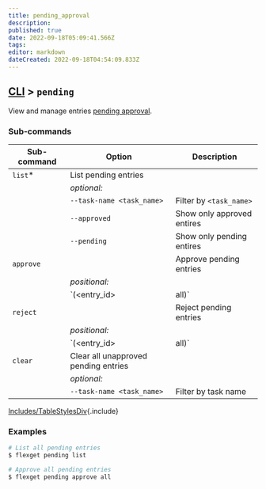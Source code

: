 ```yaml
---
title: pending_approval
description: 
published: true
date: 2022-09-18T05:09:41.566Z
tags: 
editor: markdown
dateCreated: 2022-09-18T04:54:09.833Z
---
```


## [CLI](/CLI) > `pending`
View and manage entries [pending approval](/Plugins/pending_approval).

### Sub-commands
| Sub-command | Option | Description |
| --- | --- | --- |
| `list`* | List pending entries |
|| *optional:* ||
|| `--task-name <task_name>` | Filter by `<task_name>` |
|| `--approved` | Show only approved entires|
|| `--pending` | Show only pending entires|
| `approve` || Approve pending entries |
|| *positional:* ||
|| `(<entry_id>|all)` | Approve one pending entry by ID, or all pending entries |
| `reject` || Reject pending entries |
|| *positional:* ||
|| `(<entry_id>|all)` | Reject one pending entry by ID, or all pending entries |
| `clear` | Clear all unapproved pending entries |
|| *optional:* ||
|| `--task-name <task_name>` | Filter by task name ||
[Includes/TableStylesDiv](/Includes/TableStylesDiv){.include}

### Examples
```bash
# List all pending entries
$ flexget pending list

# Approve all pending entries
$ flexget pending approve all
```